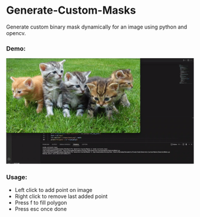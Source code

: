 # Generate-Custom-Masks
Generate custom binary mask dynamically for an image using python and opencv.


### Demo:
![custom-mask-demo](https://github.com/hlimach/Generate-Custom-Masks/blob/main/demo.gif)


### Usage: 
- Left click to add point on image
- Right click to remove last added point
- Press f to fill polygon
- Press esc once done
